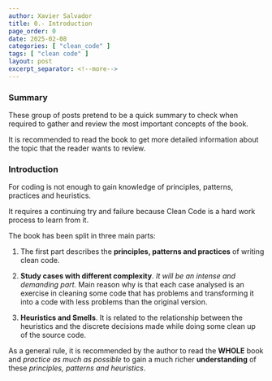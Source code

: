 ```yaml
---
author: Xavier Salvador
title: 0.- Introduction
page_order: 0
date: 2025-02-08
categories: [ "clean_code" ]
tags: [ "clean code" ]
layout: post
excerpt_separator: <!--more-->
---
```

### Summary
These group of posts pretend to be a quick summary to check when required to gather and review the most important concepts of the book.

It is recommended to read the book to get more detailed information about the topic that the reader wants to review.

### Introduction
For coding is not enough to gain knowledge of principles, patterns, practices and heuristics.

It requires a continuing try and failure because Clean Code is a hard work process to learn from it.

The book has been split in three main parts:

1. The first part describes the **principles, patterns and practices** of writing clean code.

2. **Study cases with different complexity**. *It will be an intense and demanding part.* Main reason why is that each case analysed is an exercise in cleaning some code that has problems and transforming it into a code with less problems than the original version.

3. **Heuristics and Smells**. It is related to the relationship between the heuristics and the discrete decisions made while doing some clean up of the source code.

As a general rule, it is recommended by the author to read the **WHOLE** book and *practice as much as possible* to gain a much richer **understanding** of these *principles, patterns and heuristics*.